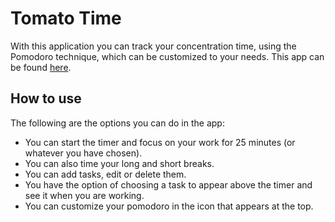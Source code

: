 # Tomato Time

With this application you can track your concentration time, using the Pomodoro technique, which can be customized to your needs. This app can be found [here](https://tomato-time.netlify.app/).

## How to use

The following are the options you can do in the app:

-   You can start the timer and focus on your work for 25 minutes (or whatever you have chosen).
-   You can also time your long and short breaks.
-   You can add tasks, edit or delete them.
-   You have the option of choosing a task to appear above the timer and see it when you are working.
-   You can customize your pomodoro in the icon that appears at the top.
